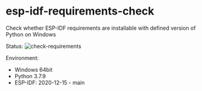 # esp-idf-requirements-check
Check whether ESP-IDF requirements are installable with defined version of Python on Windows

Status: ![check-requirements](https://github.com/georgik/esp-idf-requirements-check/workflows/check-requirements/badge.svg?branch=main_py3.7)

Environment:
* Windows 64bit
* Python 3.7.9
* ESP-IDF: 2020-12-15 - main
